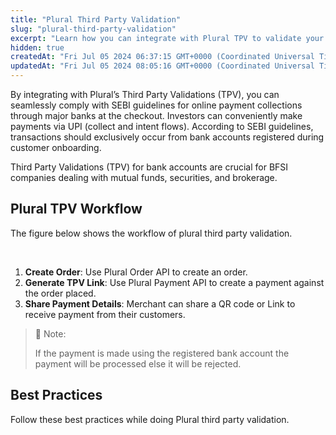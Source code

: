 ```yaml
---
title: "Plural Third Party Validation"
slug: "plural-third-party-validation"
excerpt: "Learn how you can integrate with Plural TPV to validate your customer's Bank Account."
hidden: true
createdAt: "Fri Jul 05 2024 06:37:15 GMT+0000 (Coordinated Universal Time)"
updatedAt: "Fri Jul 05 2024 08:05:16 GMT+0000 (Coordinated Universal Time)"
---
```

By integrating with Plural’s Third Party Validations (TPV), you can seamlessly comply with SEBI guidelines for online payment collections through major banks at the checkout. Investors can conveniently make payments via UPI (collect and intent flows). According to SEBI guidelines, transactions should exclusively occur from bank accounts registered during customer onboarding.

Third Party Validations (TPV) for bank accounts are crucial for BFSI companies dealing with mutual funds, securities, and brokerage.

## Plural TPV Workflow

The figure below shows the workflow of plural third party validation.

<br />

1. **Create Order**: Use Plural Order API to create an order.
2. **Generate TPV Link**: Use Plural Payment API to create a payment against the order placed.
3. **Share Payment Details**: Merchant can share a QR code or Link to receive payment from their customers. 

> 📘 Note:
> 
> If the payment is made using the registered bank account the payment will be processed else it will be rejected.

## Best Practices

Follow these best practices while doing Plural third party validation.

